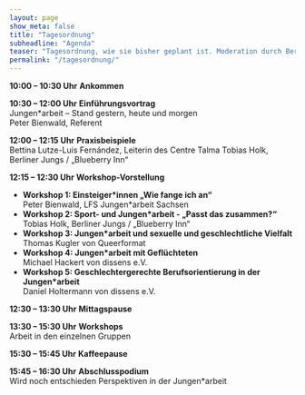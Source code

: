 ```yaml
---
layout: page
show_meta: false
title: "Tagesordnung"
subheadline: "Agenda"
teaser: "Tagesordnung, wie sie bisher geplant ist. Moderation durch Bernard Könnecek und Michael Thoma"
permalink: "/tagesordnung/"
---
```


<span style="color:primary-color">**10:00 – 10:30 Uhr**</span> **Ankommen**

<span style="color:primary-color">**10:30 – 12:00 Uhr**</span> **Einführungsvortrag**  
Jungen\*arbeit – Stand gestern, heute und morgen  
Peter Bienwald, Referent

<span style="color:primary-color">**12:00 – 12:15 Uhr**</span> **Praxisbeispiele**  
Bettina Lutze-Luis Fernández, Leiterin des Centre Talma
Tobias Holk, Berliner Jungs / „Blueberry Inn“

<span style="color:primary-color">**12:15 – 12:30 Uhr**</span> **Workshop-Vorstellung**  
* **Workshop 1: Einsteiger\*innen „Wie fange ich an“**  
Peter Bienwald, LFS Jungen\*arbeit Sachsen
* **Workshop 2: Sport- und Jungen\*arbeit - „Passt das zusammen?“**  
Tobias Holk, Berliner Jungs / „Blueberry Inn“
* **Workshop 3: Jungen\*arbeit und sexuelle und geschlechtliche Vielfalt**  
Thomas Kugler von Queerformat
* **Workshop 4: Jungen\*arbeit mit Geflüchteten**  
Michael Hackert von dissens e.V.
* **Workshop 5: Geschlechtergerechte Berufsorientierung in der Jungen\*arbeit**  
Daniel Holtermann von dissens e.V.

<span style="color:primary-color">**12:30 – 13:30 Uhr**</span> **Mittagspause**

<span style="color:primary-color">**13:30 – 15:30 Uhr**</span> **Workshops**  
Arbeit in den einzelnen Gruppen

<span style="color:primary-color">**15:30 – 15:45 Uhr**</span> **Kaffeepause**

<span style="color:primary-color">**15:45 – 16:30 Uhr**</span> **Abschlusspodium**  
Wird noch entschieden Perspektiven in der Jungen\*arbeit
